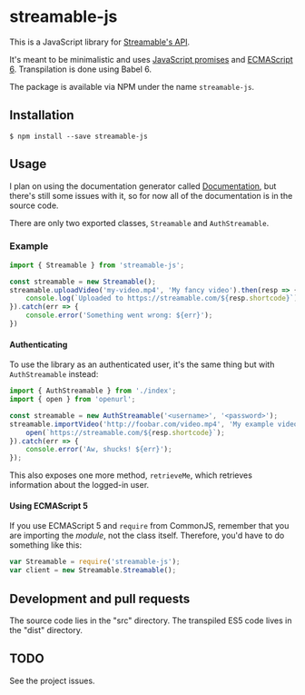 # streamable-js

This is a JavaScript library for [Streamable's API](https://streamable.com/documentation).

It's meant to be minimalistic and uses [JavaScript promises](https://developer.mozilla.org/en/docs/Web/JavaScript/Reference/Global_Objects/Promise) and [ECMAScript 6](http://es6-features.org/). Transpilation is done using Babel 6.

The package is available via NPM under the name `streamable-js`.

## Installation

	$ npm install --save streamable-js

## Usage

I plan on using the documentation generator called [Documentation](https://github.com/documentationjs/documentation/), but there's still some issues with it, so for now all of the documentation is in the source code.

There are only two exported classes, `Streamable` and `AuthStreamable`.

### Example

```javascript
import { Streamable } from 'streamable-js';

const streamable = new Streamable();
streamable.uploadVideo('my-video.mp4', 'My fancy video').then(resp => {
	console.log(`Uploaded to https://streamable.com/${resp.shortcode}`);
}).catch(err => {
	console.error('Something went wrong: ${err}');
})
```

#### Authenticating

To use the library as an authenticated user, it's the same thing but with `AuthStreamable` instead:

```javascript
import { AuthStreamable } from './index';
import { open } from 'openurl';

const streamable = new AuthStreamable('<username>', '<password>');
streamable.importVideo('http://foobar.com/video.mp4', 'My example video').then(resp => {
	open(`https://streamable.com/${resp.shortcode}`);
}).catch(err => {
	console.error('Aw, shucks! ${err}');
});
```

This also exposes one more method, `retrieveMe`, which retrieves information about the logged-in user.

#### Using ECMAScript 5

If you use ECMAScript 5 and `require` from CommonJS, remember that you are importing the *module*, not the class itself. Therefore, you'd have to do something like this:

```javascript
var Streamable = require('streamable-js');
var client = new Streamable.Streamable();
```

## Development and pull requests

The source code lies in the "src" directory. The transpiled ES5 code lives in the "dist" directory.

## TODO

See the project issues.
